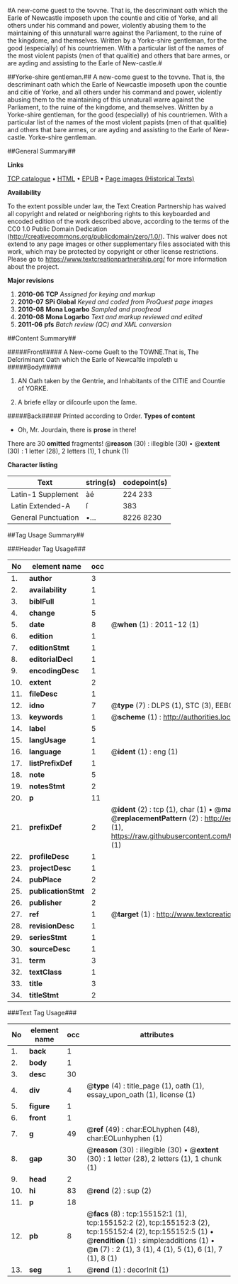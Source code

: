 #A new-come guest to the tovvne. That is, the descriminant oath which the Earle of Newcastle imposeth upon the countie and citie of Yorke, and all others under his command and power, violently abusing them to the maintaining of this unnaturall warre against the Parliament, to the ruine of the kingdome, and themselves. Written by a Yorke-shire gentleman, for the good (especially) of his countriemen. With a particular list of the names of the most violent papists (men of that qualitie) and others that bare armes, or are ayding and assisting to the Earle of New-castle.#

##Yorke-shire gentleman.##
A new-come guest to the tovvne. That is, the descriminant oath which the Earle of Newcastle imposeth upon the countie and citie of Yorke, and all others under his command and power, violently abusing them to the maintaining of this unnaturall warre against the Parliament, to the ruine of the kingdome, and themselves. Written by a Yorke-shire gentleman, for the good (especially) of his countriemen. With a particular list of the names of the most violent papists (men of that qualitie) and others that bare armes, or are ayding and assisting to the Earle of New-castle.
Yorke-shire gentleman.

##General Summary##

**Links**

[TCP catalogue](http://www.ota.ox.ac.uk/tcp/)  • 
[HTML](http://tei.it.ox.ac.uk/tcp/Texts-HTML/free/A89/A89953.html)  • 
[EPUB](http://tei.it.ox.ac.uk/tcp/Texts-EPUB/free/A89/A89953.epub) • 
[Page images (Historical Texts)](https://historicaltexts.jisc.ac.uk/eebo-99871952e)

**Availability**

To the extent possible under law, the Text Creation Partnership has waived all copyright and related or neighboring rights to this keyboarded and encoded edition of the work described above, according to the terms of the CC0 1.0 Public Domain Dedication (http://creativecommons.org/publicdomain/zero/1.0/). This waiver does not extend to any page images or other supplementary files associated with this work, which may be protected by copyright or other license restrictions. Please go to https://www.textcreationpartnership.org/ for more information about the project.

**Major revisions**

1. __2010-06__ __TCP__ *Assigned for keying and markup*
1. __2010-07__ __SPi Global__ *Keyed and coded from ProQuest page images*
1. __2010-08__ __Mona Logarbo__ *Sampled and proofread*
1. __2010-08__ __Mona Logarbo__ *Text and markup reviewed and edited*
1. __2011-06__ __pfs__ *Batch review (QC) and XML conversion*

##Content Summary##

#####Front#####
A New-come Gueſt to the TOWNE.That is, The Deſcriminant Oath which the Earle of Newcaſtle impoſeth u
#####Body#####

1. AN Oath taken by the Gentrie, and Inhabitants of the CITIE and Countie of YORKE.

1. A briefe eſſay or diſcourſe upon the ſame.

#####Back#####
Printed according to Order.
**Types of content**

  * Oh, Mr. Jourdain, there is **prose** in there!

There are 30 **omitted** fragments! 
 @__reason__ (30) : illegible (30)  •  @__extent__ (30) : 1 letter (28), 2 letters (1), 1 chunk (1)

**Character listing**


|Text|string(s)|codepoint(s)|
|---|---|---|
|Latin-1 Supplement|àé|224 233|
|Latin Extended-A|ſ|383|
|General Punctuation|•…|8226 8230|

##Tag Usage Summary##

###Header Tag Usage###

|No|element name|occ|attributes|
|---|---|---|---|
|1.|__author__|3||
|2.|__availability__|1||
|3.|__biblFull__|1||
|4.|__change__|5||
|5.|__date__|8| @__when__ (1) : 2011-12 (1)|
|6.|__edition__|1||
|7.|__editionStmt__|1||
|8.|__editorialDecl__|1||
|9.|__encodingDesc__|1||
|10.|__extent__|2||
|11.|__fileDesc__|1||
|12.|__idno__|7| @__type__ (7) : DLPS (1), STC (3), EEBO-CITATION (1), PROQUEST (1), VID (1)|
|13.|__keywords__|1| @__scheme__ (1) : http://authorities.loc.gov/ (1)|
|14.|__label__|5||
|15.|__langUsage__|1||
|16.|__language__|1| @__ident__ (1) : eng (1)|
|17.|__listPrefixDef__|1||
|18.|__note__|5||
|19.|__notesStmt__|2||
|20.|__p__|11||
|21.|__prefixDef__|2| @__ident__ (2) : tcp (1), char (1)  •  @__matchPattern__ (2) : ([0-9\-]+):([0-9IVX]+) (1), (.+) (1)  •  @__replacementPattern__ (2) : http://eebo.chadwyck.com/downloadtiff?vid=$1&page=$2 (1), https://raw.githubusercontent.com/textcreationpartnership/Texts/master/tcpchars.xml#$1 (1)|
|22.|__profileDesc__|1||
|23.|__projectDesc__|1||
|24.|__pubPlace__|2||
|25.|__publicationStmt__|2||
|26.|__publisher__|2||
|27.|__ref__|1| @__target__ (1) : http://www.textcreationpartnership.org/docs/. (1)|
|28.|__revisionDesc__|1||
|29.|__seriesStmt__|1||
|30.|__sourceDesc__|1||
|31.|__term__|3||
|32.|__textClass__|1||
|33.|__title__|3||
|34.|__titleStmt__|2||


###Text Tag Usage###

|No|element name|occ|attributes|
|---|---|---|---|
|1.|__back__|1||
|2.|__body__|1||
|3.|__desc__|30||
|4.|__div__|4| @__type__ (4) : title_page (1), oath (1), essay_upon_oath (1), license (1)|
|5.|__figure__|1||
|6.|__front__|1||
|7.|__g__|49| @__ref__ (49) : char:EOLhyphen (48), char:EOLunhyphen (1)|
|8.|__gap__|30| @__reason__ (30) : illegible (30)  •  @__extent__ (30) : 1 letter (28), 2 letters (1), 1 chunk (1)|
|9.|__head__|2||
|10.|__hi__|83| @__rend__ (2) : sup (2)|
|11.|__p__|18||
|12.|__pb__|8| @__facs__ (8) : tcp:155152:1 (1), tcp:155152:2 (2), tcp:155152:3 (2), tcp:155152:4 (2), tcp:155152:5 (1)  •  @__rendition__ (1) : simple:additions (1)  •  @__n__ (7) : 2 (1), 3 (1), 4 (1), 5 (1), 6 (1), 7 (1), 8 (1)|
|13.|__seg__|1| @__rend__ (1) : decorInit (1)|
